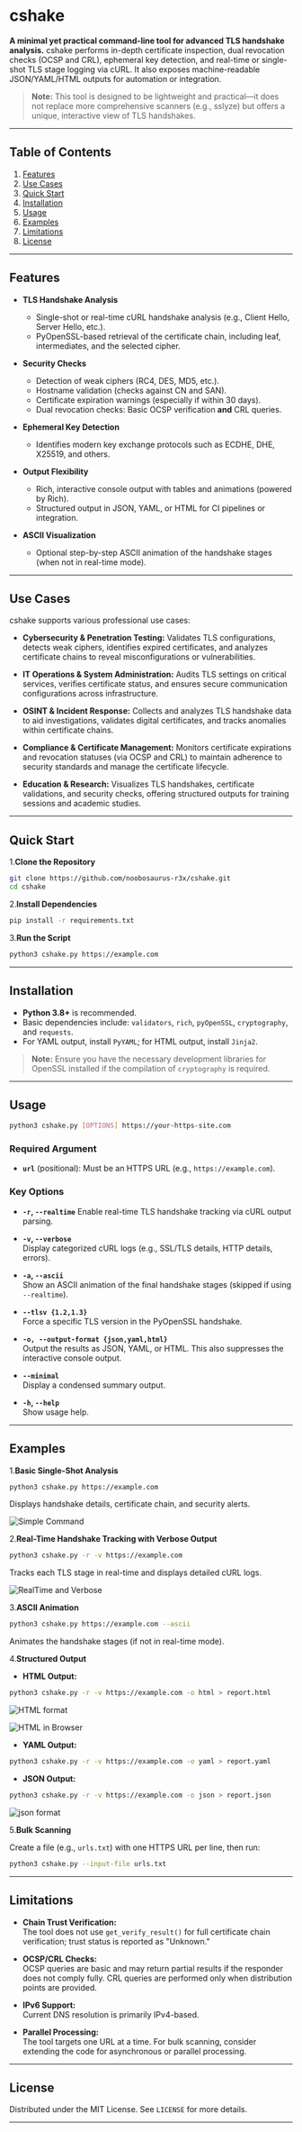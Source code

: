 # cshake

**A minimal yet practical command-line tool for advanced TLS handshake analysis.**
cshake performs in-depth certificate inspection, dual revocation checks (OCSP and CRL), ephemeral key detection, and real-time or single-shot TLS stage logging via cURL. It also exposes machine-readable JSON/YAML/HTML outputs for automation or integration.

> **Note:** This tool is designed to be lightweight and practical—it does not replace more comprehensive scanners (e.g., sslyze) but offers a unique, interactive view of TLS handshakes.

---

## Table of Contents

1. [Features](#features)
2. [Use Cases](#use-cases)
3. [Quick Start](#quick-start)
4. [Installation](#installation)
5. [Usage](#usage)
6. [Examples](#examples)
7. [Limitations](#limitations)
8. [License](#license)

---

## Features

- **TLS Handshake Analysis**
  - Single-shot or real-time cURL handshake analysis (e.g., Client Hello, Server Hello, etc.).
  - PyOpenSSL-based retrieval of the certificate chain, including leaf, intermediates, and the selected cipher.

- **Security Checks**
  - Detection of weak ciphers (RC4, DES, MD5, etc.).
  - Hostname validation (checks against CN and SAN).
  - Certificate expiration warnings (especially if within 30 days).
  - Dual revocation checks: Basic OCSP verification **and** CRL queries.

- **Ephemeral Key Detection**
  - Identifies modern key exchange protocols such as ECDHE, DHE, X25519, and others.

- **Output Flexibility**
  - Rich, interactive console output with tables and animations (powered by Rich).
  - Structured output in JSON, YAML, or HTML for CI pipelines or integration.

- **ASCII Visualization**
  - Optional step-by-step ASCII animation of the handshake stages (when not in real-time mode).

---

## Use Cases

cshake supports various professional use cases:

- **Cybersecurity & Penetration Testing:**
  Validates TLS configurations, detects weak ciphers, identifies expired certificates, and analyzes certificate chains to reveal misconfigurations or vulnerabilities.

- **IT Operations & System Administration:**
  Audits TLS settings on critical services, verifies certificate status, and ensures secure communication configurations across infrastructure.

- **OSINT & Incident Response:**
  Collects and analyzes TLS handshake data to aid investigations, validates digital certificates, and tracks anomalies within certificate chains.

- **Compliance & Certificate Management:**
  Monitors certificate expirations and revocation statuses (via OCSP and CRL) to maintain adherence to security standards and manage the certificate lifecycle.

- **Education & Research:**
  Visualizes TLS handshakes, certificate validations, and security checks, offering structured outputs for training sessions and academic studies.

---

## Quick Start

1.**Clone the Repository**

```bash
git clone https://github.com/noobosaurus-r3x/cshake.git
cd cshake
```

2.**Install Dependencies**

```bash
pip install -r requirements.txt
```

3.**Run the Script**

```bash
python3 cshake.py https://example.com
```

---

## Installation

- **Python 3.8+** is recommended.
- Basic dependencies include: `validators`, `rich`, `pyOpenSSL`, `cryptography`, and `requests`.
- For YAML output, install `PyYAML`; for HTML output, install `Jinja2`.

> **Note:** Ensure you have the necessary development libraries for OpenSSL installed if the compilation of `cryptography` is required.

---

## Usage

```bash
python3 cshake.py [OPTIONS] https://your-https-site.com
```

### Required Argument

- **`url`** (positional): Must be an HTTPS URL (e.g., `https://example.com`).

### Key Options

- **`-r`, `--realtime`**
  Enable real-time TLS handshake tracking via cURL output parsing.
  
- **`-v`, `--verbose`**  
  Display categorized cURL logs (e.g., SSL/TLS details, HTTP details, errors).
  
- **`-a`, `--ascii`**  
  Show an ASCII animation of the final handshake stages (skipped if using `--realtime`).
  
- **`--tlsv {1.2,1.3}`**  
  Force a specific TLS version in the PyOpenSSL handshake.
  
- **`-o, --output-format {json,yaml,html}`**  
  Output the results as JSON, YAML, or HTML. This also suppresses the interactive console output.
  
- **`--minimal`**  
  Display a condensed summary output.
  
- **`-h`, `--help`**  
  Show usage help.

---

## Examples

1.**Basic Single-Shot Analysis**

```bash
python3 cshake.py https://example.com
```

Displays handshake details, certificate chain, and security alerts.

![Simple Command](screenshots/screenshot_Google.png)

2.**Real-Time Handshake Tracking with Verbose Output**

```bash
python3 cshake.py -r -v https://example.com
```

Tracks each TLS stage in real-time and displays detailed cURL logs.

![RealTime and Verbose](screenshots/screenshot_Google_r_v.png)

3.**ASCII Animation**

```bash
python3 cshake.py https://example.com --ascii
```

Animates the handshake stages (if not in real-time mode).

4.**Structured Output**

- **HTML Output:**

```bash
python3 cshake.py -r -v https://example.com -o html > report.html
```

![HTML format](screenshots/screenshot_Google_html_com.png)

![HTML in Browser](screenshots/screenshot_Google_html_browser.png)

- **YAML Output:**

```bash
python3 cshake.py -r -v https://example.com -o yaml > report.yaml
```

- **JSON Output:**

```bash
python3 cshake.py -r -v https://example.com -o json > report.json
```

![json format](screenshots/screenshot_Google_json.png)

5.**Bulk Scanning**

Create a file (e.g., `urls.txt`) with one HTTPS URL per line, then run:

```bash
python3 cshake.py --input-file urls.txt
```

---

## Limitations

- **Chain Trust Verification:**  
  The tool does not use `get_verify_result()` for full certificate chain verification; trust status is reported as "Unknown."
  
- **OCSP/CRL Checks:**  
  OCSP queries are basic and may return partial results if the responder does not comply fully. CRL queries are performed only when distribution points are provided.
  
- **IPv6 Support:**  
  Current DNS resolution is primarily IPv4-based.
  
- **Parallel Processing:**  
  The tool targets one URL at a time. For bulk scanning, consider extending the code for asynchronous or parallel processing.

---

## License

Distributed under the MIT License. See `LICENSE` for more details.

---